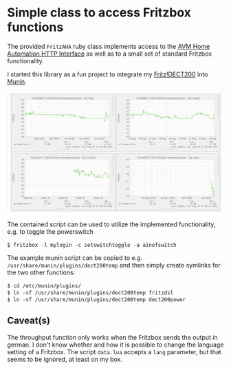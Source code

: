 # Simple class to access Fritzbox functions

The provided `FritzAHA` ruby class implements access to the [AVM Home Automation HTTP Interface](https://avm.de/fileadmin/user_upload/Global/Service/Schnittstellen/AHA-HTTP-Interface.pdf) as well as to a small set of standard Fritzbox
functionality.

I started this library as a fun project to integrate my [Fritz!DECT200](https://avm.de/produkte/fritzdect/fritzdect-200/?pk_campaign=SEM-komplett&pk_kwd=FRITZ%21DECT) into [Munin](http://munin-monitoring.org).

![Temperature graphs of my Fritz!DECT200](dect200_munin.png)

The contained script can be used to utilize the implemented functionality, e.g. to toggle the powerswitch

```Text
$ fritzbox -l mylogin -c setswitchtoggle -a ainofswitch
```

The example munin script can be copied to e.g. `/usr/share/munin/plugins/dect200temp` and then simply
create symlinks for the two other functions:

```Text
$ cd /etc/munin/plugins/
$ ln -sf /usr/share/munin/plugins/dect200temp fritzdsl
$ ln -sf /usr/share/munin/plugins/dect200temp dect200power
```

## Caveat(s)

The throughput function only works when the Fritzbox sends the output in german.
I don't know whether and how it is possible to change the language setting of a Fritzbox.
The script `data.lua` accepts a `lang` parameter, but that seems to be ignored, at least
on my box.